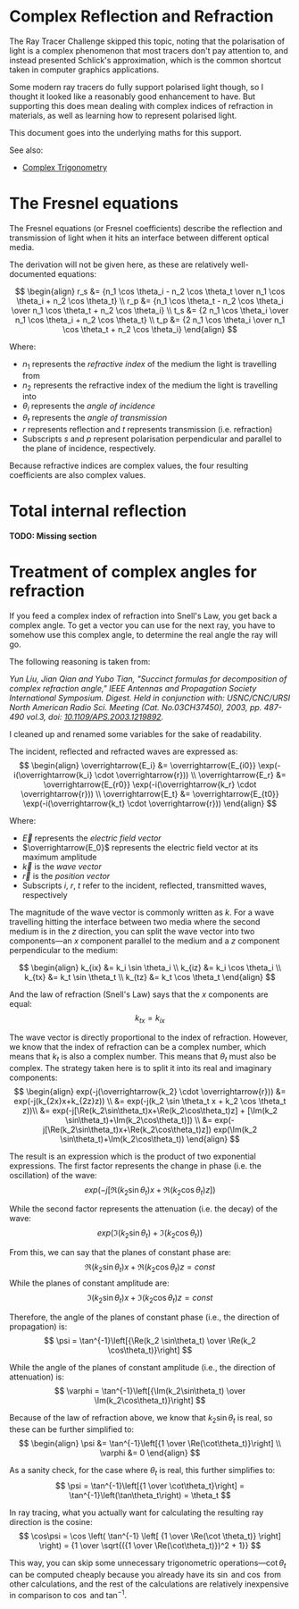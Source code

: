 # Complex Reflection and Refraction

The Ray Tracer Challenge skipped this topic, noting that the polarisation of light is a
complex phenomenon that most tracers don't pay attention to, and instead presented
Schlick's approximation, which is the common shortcut taken in computer graphics applications.

Some modern ray tracers do fully support polarised light though, so I thought it looked like
a reasonably good enhancement to have. But supporting this does mean dealing with complex indices
of refraction in materials, as well as learning how to represent polarised light.

This document goes into the underlying maths for this support.

See also:

* [Complex Trigonometry](ComplexTrigonometry.md)

# The Fresnel equations

The Fresnel equations (or Fresnel coefficients) describe the reflection and transmission of light
when it hits an interface between different optical media.

The derivation will not be given here, as these are relatively well-documented equations:

$$
\begin{align}
r_s &= {n_1 \cos \theta_i - n_2 \cos \theta_t \over n_1 \cos \theta_i + n_2 \cos \theta_t} \\
r_p &= {n_1 \cos \theta_t - n_2 \cos \theta_i \over n_1 \cos \theta_t + n_2 \cos \theta_i} \\
t_s &= {2 n_1 \cos \theta_i \over n_1 \cos \theta_i + n_2 \cos \theta_t} \\
t_p &= {2 n_1 \cos \theta_i \over n_1 \cos \theta_t + n_2 \cos \theta_i}
\end{align}
$$

Where:
* $n_1$ represents the _refractive index_ of the medium the light is travelling from
* $n_2$ represents the refractive index of the medium the light is travelling into
* $\theta_i$ represents the _angle of incidence_
* $\theta_t$ represents the _angle of transmission_
* $r$ represents reflection and $t$ represents transmission (i.e. refraction)
* Subscripts $s$ and $p$ represent polarisation perpendicular and parallel to the plane of incidence, respectively.

Because refractive indices are complex values, the four resulting coefficients are also complex values.

# Total internal reflection

**TODO: Missing section**

# Treatment of complex angles for refraction

If you feed a complex index of refraction into Snell's Law, you get back a complex angle.
To get a vector you can use for the next ray, you have to somehow use this complex angle,
to determine the real angle the ray will go.

The following reasoning is taken from:

<cite>Yun Liu, Jian Qian and Yubo Tian,
"Succinct formulas for decomposition of complex refraction angle,"
IEEE Antennas and Propagation Society International Symposium. Digest.
Held in conjunction with: USNC/CNC/URSI North American Radio Sci. Meeting (Cat. No.03CH37450),
2003, pp. 487-490 vol.3, doi: [10.1109/APS.2003.1219892](https://doi.org/10.1109/APS.2003.1219892).</cite>

I cleaned up and renamed some variables for the sake of readability.

The incident, reflected and refracted waves are expressed as:
$$
\begin{align}
\overrightarrow{E_i} &= \overrightarrow{E_{i0}} \exp(-i(\overrightarrow{k_i} \cdot \overrightarrow{r})) \\
\overrightarrow{E_r} &= \overrightarrow{E_{r0}} \exp(-i(\overrightarrow{k_r} \cdot \overrightarrow{r})) \\
\overrightarrow{E_t} &= \overrightarrow{E_{t0}} \exp(-i(\overrightarrow{k_t} \cdot \overrightarrow{r}))
\end{align}
$$

Where:
* $\overrightarrow{E}$ represents the _electric field vector_
* $\overrightarrow{E_0}$ represents the electric field vector at its maximum amplitude
* $\overrightarrow{k}$ is the _wave vector_
* $\overrightarrow{r}$ is the _position vector_
* Subscripts $i$, $r$, $t$ refer to the incident, reflected, transmitted waves, respectively

The magnitude of the wave vector is commonly written as $k$.
For a wave travelling hitting the interface between two media where the second medium is in the $z$ direction,
you can split the wave vector into two components—an $x$ component parallel to the medium
and a $z$ component perpendicular to the medium:

$$
\begin{align}
k_{ix} &= k_i \sin \theta_i \\
k_{iz} &= k_i \cos \theta_i \\
k_{tx} &= k_t \sin \theta_t \\
k_{tz} &= k_t \cos \theta_t
\end{align}
$$

And the law of refraction (Snell's Law) says that the $x$ components are equal:
$$
k_{tx} = k_{ix}
$$

The wave vector is directly proportional to the index of refraction.
However, we know that the index of refraction can be a complex number,
which means that $k_t$ is also a complex number.
This means that $\theta_t$ must also be complex.
The strategy taken here is to split it into its real and imaginary components:
$$
\begin{align}
exp(-j(\overrightarrow{k_2} \cdot \overrightarrow{r})) &= exp(-j(k_{2x}x+k_{2z}z)) \\
&= exp(-j(k_2 \sin \theta_t x + k_2 \cos \theta_t z))\\
&= exp(-j[\Re(k_2\sin\theta_t)x+\Re(k_2\cos\theta_t)z] + [\Im(k_2 \sin\theta_t)+\Im(k_2\cos\theta_t)]) \\
&= exp(-j[\Re(k_2\sin\theta_t)x+\Re(k_2\cos\theta_t)z]) exp(\Im(k_2 \sin\theta_t)+\Im(k_2\cos\theta_t))
\end{align}
$$

The result is an expression which is the product of two exponential expressions.
The first factor represents the change in phase (i.e. the oscillation) of the wave:
$$
exp(-j[\Re(k_2\sin\theta_t)x+\Re(k_2\cos\theta_t)z])
$$

While the second factor represents the attenuation (i.e. the decay) of the wave:
$$
exp(\Im(k_2 \sin\theta_t)+\Im(k_2\cos\theta_t))
$$

From this, we can say that the planes of constant phase are:
$$
\Re(k_2\sin\theta_t)x+\Re(k_2\cos\theta_t)z = const
$$
While the planes of constant amplitude are:
$$
\Im(k_2\sin\theta_t)x+\Im(k_2\cos\theta_t)z = const
$$

Therefore, the angle of the planes of constant phase (i.e., the direction of propagation) is:
$$
\psi = \tan^{-1}\left[{\Re(k_2 \sin\theta_t) \over \Re(k_2 \cos\theta_t)}\right]
$$

While the angle of the planes of constant amplitude (i.e., the direction of attenuation) is:
$$
\varphi = \tan^{-1}\left[{\Im(k_2\sin\theta_t) \over \Im(k_2\cos\theta_t)}\right]
$$

Because of the law of refraction above, we know that $k_2 \sin\theta_t$ is real,
so these can be further simplified to:
$$
\begin{align}
\psi &= \tan^{-1}\left[{1 \over \Re(\cot\theta_t)}\right] \\
\varphi &= 0
\end{align}
$$

As a sanity check, for the case where $\theta_t$ is real, this further simplifies to:
$$
\psi = \tan^{-1}\left[{1 \over \cot\theta_t}\right]
= \tan^{-1}\left(\tan\theta_t\right) = \theta_t
$$

In ray tracing, what you actually want for calculating the resulting ray direction is the cosine:
$$
\cos\psi = \cos \left( \tan^{-1} \left[ {1 \over \Re(\cot \theta_t)} \right] \right)
= {1 \over \sqrt{({1 \over \Re(\cot\theta_t)})^2 + 1}}
$$

This way, you can skip some unnecessary trigonometric operations—$\cot \theta_t$ can be computed cheaply
because you already have its $\sin$ and $\cos$ from other calculations,
and the rest of the calculations are relatively inexpensive in comparison to $\cos$ and $\tan^{-1}$.
